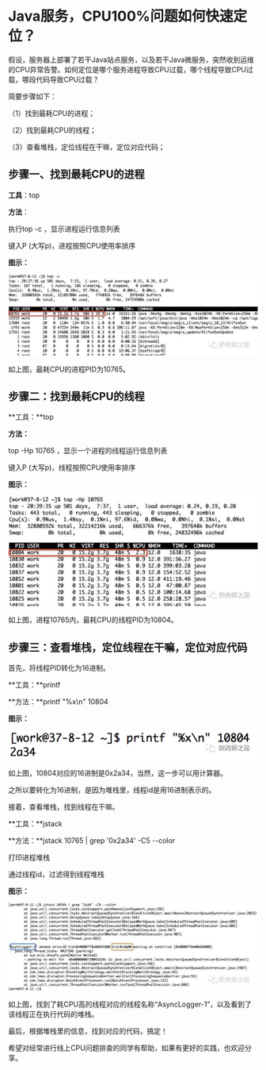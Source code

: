 # Java服务，CPU100%问题如何快速定位？



假设，服务器上部署了若干Java站点服务，以及若干Java微服务，突然收到运维的CPU异常告警。如何定位是哪个服务进程导致CPU过载，哪个线程导致CPU过载，哪段代码导致CPU过载？

简要步骤如下：

（1）找到最耗CPU的进程；

（2）找到最耗CPU的线程；

（3）查看堆栈，定位线程在干嘛，定位对应代码；

## 步骤一、找到最耗CPU的进程

**工具**：top

**方法**：

执行top -c ，显示进程运行信息列表

键入P \(大写p\)，进程按照CPU使用率排序

**图示：**

![](/assets/cpu100-1.png)

如上图，最耗CPU的进程PID为10765。

## 步骤二：找到最耗CPU的线程

**工具：**top

**方法：**

top -Hp 10765 ，显示一个进程的线程运行信息列表

键入P \(大写p\)，线程按照CPU使用率排序

**图示：**

![](/assets/cpu100-02.png)

如上图，进程10765内，最耗CPU的线程PID为10804。

## 步骤三：查看堆栈，定位线程在干嘛，定位对应代码

首先，将线程PID转化为16进制。

**工具：**printf

**方法：**printf "%x\n" 10804

**图示：**

![](/assets/cpu100-04.png)

如上图，10804对应的16进制是0x2a34，当然，这一步可以用计算器。

之所以要转化为16进制，是因为堆栈里，线程id是用16进制表示的。

接着，查看堆栈，找到线程在干嘛。

**工具：**jstack

**方法：**jstack 10765 \| grep '0x2a34' -C5 --color

打印进程堆栈

通过线程id，过滤得到线程堆栈

**图示：**

![](/assets/cpu100-03.png)

如上图，找到了耗CPU高的线程对应的线程名称“AsyncLogger-1”，以及看到了该线程正在执行代码的堆栈。

最后，根据堆栈里的信息，找到对应的代码，搞定！

希望对经常进行线上CPU问题排查的同学有帮助，如果有更好的实践，也欢迎分享。

